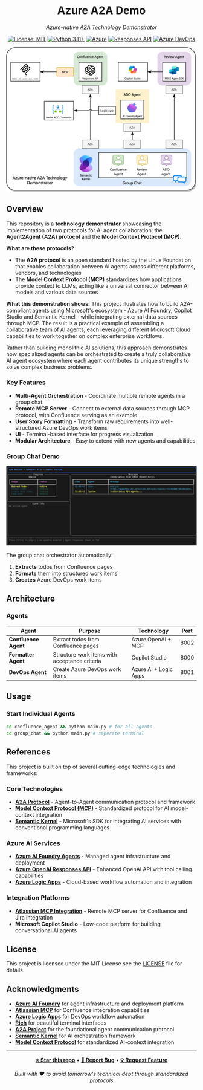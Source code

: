 <div align="center">

# Azure A2A Demo

*Azure-native A2A Technology Demonstrator*

[![License: MIT](https://img.shields.io/badge/License-MIT-yellow.svg)](https://opensource.org/licenses/MIT)  [![Python 3.11+](https://img.shields.io/badge/python-3.11+-blue.svg)](https://www.python.org/downloads/)  [![Azure](https://img.shields.io/badge/Azure-AI%20Foundry-blue.svg)](https://azure.microsoft.com/en-us/products/ai-foundry)  [![Responses API](https://img.shields.io/badge/Azure%20OpenAI-Responses%20API-blue.svg)](https://learn.microsoft.com/en-us/azure/ai-foundry/openai/how-to/responses)  [![Azure DevOps](https://img.shields.io/badge/Azure%20DevOps-Integration-blue.svg)](https://azure.microsoft.com/en-us/products/devops)

<img src="architecture.png" alt="Architecture" width="800">

</div>


## Overview

This repository is a **technology demonstrator** showcasing the implementation of two protocols for AI agent collaboration: the **Agent2Agent (A2A) protocol** and the **Model Context Protocol (MCP)**.

**What are these protocols?**
- The **A2A protocol** is an open standard hosted by the Linux Foundation that enables collaboration between AI agents across different platforms, vendors, and technologies
- The **Model Context Protocol (MCP)** standardizes how applications provide context to LLMs, acting like a universal connector between AI models and various data sources

**What this demonstration shows:**
This project illustrates how to build A2A-compliant agents using Microsoft's ecosystem - Azure AI Foundry, Copilot Studio and Semantic Kernel - while integrating external data sources through MCP. The result is a practical example of assembling a collaborative team of AI agents, each leveraging different Microsoft Cloud capabilities to work together on complex enterprise workflows.

Rather than building monolithic AI solutions, this approach demonstrates how specialized agents can be orchestrated to create a truly collaborative AI agent ecosystem where each agent contributes its unique strengths to solve complex business problems.

### Key Features

- **Multi-Agent Orchestration** - Coordinate multiple remote agents in a group chat.
- **Remote MCP Server** - Connect to external data sources through MCP protocol, with Confluence serving as an example.
- **User Story Formatting** - Transform raw requirements into well-structured Azure DevOps work items
- **UI** - Terminal-based interface for progress visualization
- **Modular Architecture** - Easy to extend with new agents and capabilities

### Group Chat Demo

![Demo](demo.gif)

The group chat orchestrator automatically:

1. **Extracts** todos from Confluence pages
2. **Formats** them into structured work items
3. **Creates** Azure DevOps work items

## Architecture

### Agents

| Agent | Purpose | Technology | Port |
|-------|---------|------------|------|
| **Confluence Agent** | Extract todos from Confluence pages | Azure OpenAI + MCP | 8002 |
| **Formatter Agent** | Structure work items with acceptance criteria | Copilot Studio | 8000 |
| **DevOps Agent** | Create Azure DevOps work items | Azure AI + Logic Apps | 8001 |

## Usage

### Start Individual Agents

```bash
cd confluence_agent && python main.py # for all agents
cd group_chat && python main.py # seperate terminal
```

## References

This project is built on top of several cutting-edge technologies and frameworks:

### Core Technologies
- **[A2A Protocol](https://github.com/a2aproject/A2A)** - Agent-to-Agent communication protocol and framework
- **[Model Context Protocol (MCP)](https://modelcontextprotocol.io/)** - Standardized protocol for AI model-context integration
- **[Semantic Kernel](https://learn.microsoft.com/en-us/semantic-kernel/overview/)** - Microsoft's SDK for integrating AI services with conventional programming languages

### Azure AI Services
- **[Azure AI Foundry Agents](https://learn.microsoft.com/en-us/azure/ai-foundry/agents/overview)** - Managed agent infrastructure and deployment
- **[Azure OpenAI Responses API](https://learn.microsoft.com/en-us/azure/ai-foundry/openai/how-to/responses?tabs=python-secure)** - Enhanced OpenAI API with tool calling capabilities
- **[Azure Logic Apps](https://learn.microsoft.com/en-us/azure/logic-apps/logic-apps-overview)** - Cloud-based workflow automation and integration

### Integration Platforms
- **[Atlassian MCP Integration](https://www.atlassian.com/blog/announcements/remote-mcp-server)** - Remote MCP server for Confluence and Jira integration
- **Microsoft Copilot Studio** - Low-code platform for building conversational AI agents

## License

This project is licensed under the MIT License
see the [LICENSE](LICENSE) file for details.

## Acknowledgments

- **[Azure AI Foundry](https://azure.microsoft.com/en-us/products/ai-foundry)** for agent infrastructure and deployment platform
- **[Atlassian MCP](https://www.atlassian.com/blog/announcements/remote-mcp-server)** for Confluence integration capabilities
- **[Azure Logic Apps](https://learn.microsoft.com/en-us/azure/logic-apps/logic-apps-overview)** for DevOps workflow automation
- **[Rich](https://rich.readthedocs.io/)** for beautiful terminal interfaces
- **[A2A Project](https://github.com/a2aproject/A2A)** for the foundational agent communication protocol
- **[Semantic Kernel](https://learn.microsoft.com/en-us/semantic-kernel/overview/)** for AI orchestration framework
- **[Model Context Protocol](https://modelcontextprotocol.io/)** for standardized AI-context integration

---

<div align="center">

**[⭐ Star this repo](https://github.com/aymenfurter/a2a)** • **[🐛 Report Bug](https://github.com/aymenfurter/a2a/issues)** • **[💡 Request Feature](https://github.com/aymenfurter/a2a/issues)**

*Built with ❤️ to avoid tomorrow's technical debt through standardized protocols*

</div>
